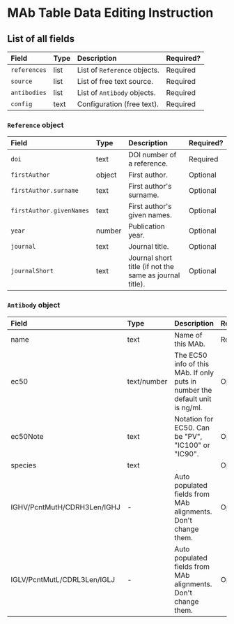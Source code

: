 # MAb Table Data Editing Instruction

## List of all fields

| Field         | Type    | Description                  | Required? |
| :---          | :---    | :---                         | :---      |
| `references`  | list    | List of `Reference` objects. | Required  |
| `source`      | list    | List of free text source.    | Required  |
| `antibodies`  | list    | List of `Antibody` objects.  | Required  |
| `config`      | text    | Configuration (free text).   | Required  |


### `Reference` object

| Field                    | Type      | Description                                             | Required? |
| :---                     | :---      | :---                                                    | :---      |
| `doi`                    | text      | DOI number of a reference.                              | Required  |
| `firstAuthor`            | object    | First author.                                           | Optional  |
| `firstAuthor.surname`    | text      | First author's surname.                                 | Optional  |
| `firstAuthor.givenNames` | text      | First author's given names.                             | Optional  |
| `year`                   | number    | Publication year.                                       | Optional  |
| `journal`                | text      | Journal title.                                          | Optional  |
| `journalShort`           | text      | Journal short title (if not the same as journal title). | Optional  |

### `Antibody` object

| Field                       | Type        | Description                                                                  | Required? |
| :---                        | :---        | :---                                                                         | :---      |
| name                        | text        | Name of this MAb.                                                            | Required  |
| ec50                        | text/number | The EC50 info of this MAb. If only puts in number the default unit is ng/ml. | Optional  |
| ec50Note                    | text        | Notation for EC50. Can be "PV", "IC100" or "IC90".                           | Optional  |
| species                     | text        |                                                                              | Optional  |
| IGHV/PcntMutH/CDRH3Len/IGHJ | -           | Auto populated fields from MAb alignments. Don't change them.                | Optional  |
| IGLV/PcntMutL/CDRL3Len/IGLJ | -           | Auto populated fields from MAb alignments. Don't change them.                | Optional  |
